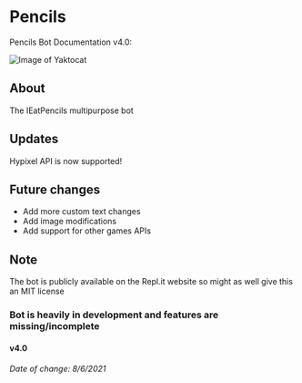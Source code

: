 # Pencils
Pencils Bot Documentation v4.0:

![Image of Yaktocat](https://i.imgur.com/lZLjje0.png)

## About 
The IEatPencils multipurpose bot

## Updates
Hypixel API is now supported!

## Future changes 
 - Add more custom text changes
 - Add image modifications
 - Add support for other games APIs

## Note
The bot is publicly available on the Repl.it website so might as well give this an MIT license

### Bot is heavily in development and features are missing/incomplete
#### v4.0
###### Date of change: 8/6/2021


